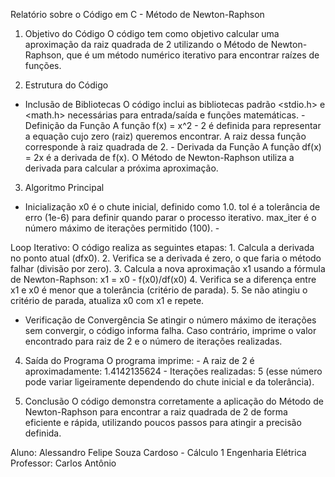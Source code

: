 Relatório sobre o Código em C - Método de Newton-Raphson
1. Objetivo do Código
O código tem como objetivo calcular uma aproximação da raiz quadrada de 2 utilizando o Método de Newton-Raphson, que é um método numérico iterativo para encontrar raízes de funções.

3. Estrutura do Código
- Inclusão de Bibliotecas O código inclui as bibliotecas padrão <stdio.h> e <math.h> necessárias para entrada/saída e funções matemáticas. - Definição da Função A função f(x) = x^2 - 2 é definida para representar a equação cujo zero (raiz) queremos encontrar. A raiz dessa função corresponde à raiz quadrada de 2. - Derivada da Função A função df(x) = 2x é a derivada de f(x). O Método de Newton-Raphson utiliza a derivada para calcular a próxima aproximação.
  
3. Algoritmo Principal
- Inicialização x0 é o chute inicial, definido como 1.0. tol é a tolerância de erro (1e-6) para definir quando parar o processo iterativo. max_iter é o número máximo de iterações permitido (100). -

Loop Iterativo: O código realiza as seguintes etapas: 1. Calcula a derivada no ponto atual (dfx0). 2. Verifica se a derivada é zero, o que faria o método falhar (divisão por zero). 3. Calcula a nova aproximação x1 usando a fórmula de Newton-Raphson: x1 = x0 - f(x0)/df(x0) 4. Verifica se a diferença entre x1 e x0 é menor que a tolerância (critério de parada). 5. Se não atingiu o critério de parada, atualiza x0 com x1 e repete. 

- Verificação de Convergência Se atingir o número máximo de iterações sem convergir, o código informa falha. Caso contrário, imprime o valor encontrado para raiz de 2 e o número de iterações realizadas.
  
4. Saída do Programa
O programa imprime: - A raiz de 2 é aproximadamente: 1.4142135624 - Iterações realizadas: 5 (esse número pode variar ligeiramente dependendo do chute inicial e da tolerância).

6. Conclusão
O código demonstra corretamente a aplicação do Método de Newton-Raphson para encontrar a raiz quadrada de 2 de forma eficiente e rápida, utilizando poucos passos para atingir a precisão definida.

Aluno: Alessandro Felipe Souza Cardoso - Cálculo 1 Engenharia Elétrica
Professor: Carlos Antônio
